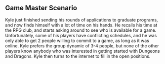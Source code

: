 ## Game Master Scenario ##

Kyle just finished sending his rounds of applications to graduate programs, and now finds himself with a lot of time on his hands. He recalls his time at the RPG club, and starts asking around to see who is available for a game. Unfortunately, some of his players have conflicting schedules, and he was only able to get 2 people willing to commit to a game, as long as it was online. Kyle prefers the group dynamic of 3-4 people, but none of the other players know anybody who was interested in getting started with Dungeons and Dragons. Kyle then turns to the internet to fill in the open positions.
